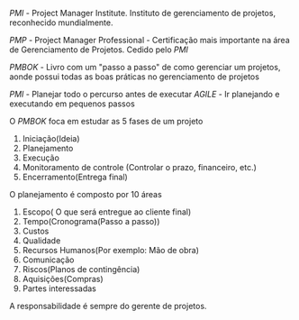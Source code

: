 *PMI* - Project Manager Institute. Instituto de gerenciamento de projetos, reconhecido mundialmente.

*PMP* - Project Manager Professional - Certificação mais importante na área de Gerenciamento de Projetos.
Cedido pelo *PMI* 

*PMBOK* - Livro com um "passo a passo" de como gerenciar um projetos, aonde possui todas as boas práticas no gerenciamento de projetos

*PMI* - Planejar todo o percurso antes de executar
*AGILE* - Ir planejando e executando em pequenos passos

O *PMBOK* foca em estudar as 5 fases de um projeto

1. Iniciação(Ideia)
2. Planejamento
3. Execução 
4. Monitoramento de controle (Controlar o prazo, financeiro, etc.)
5. Encerramento(Entrega final)

O planejamento é composto por 10 áreas
1. Escopo( O que será entregue ao cliente final)
2. Tempo(Cronograma(Passo a passo))
3. Custos
4. Qualidade
5. Recursos Humanos(Por exemplo: Mão de obra)
6. Comunicação
7. Riscos(Planos de contingência)
8. Aquisições(Compras)
9. Partes interessadas

A responsabilidade é sempre do gerente de projetos.
